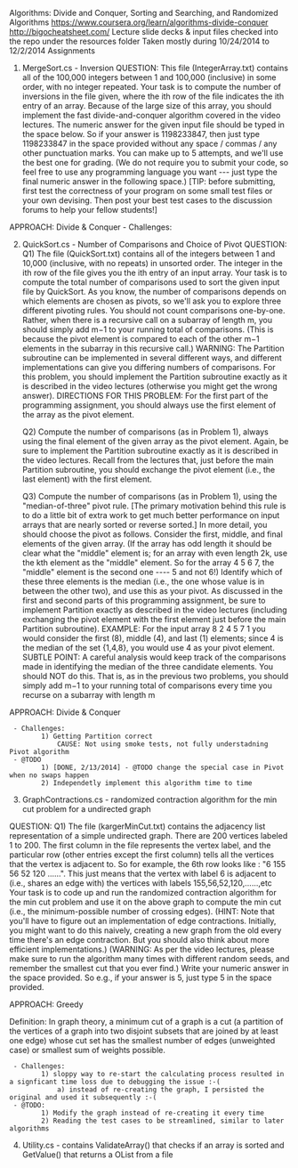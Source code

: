 ﻿Algorithms: Divide and Conquer, Sorting and Searching, and Randomized Algorithms
https://www.coursera.org/learn/algorithms-divide-conquer
http://bigocheatsheet.com/
Lecture slide decks & input files checked into the repo under the resources folder
Taken mostly during 10/24/2014 to 12/2/2014
Assignments

1) MergeSort.cs - Inversion
QUESTION: 
    This file (IntegerArray.txt) contains all of the 100,000 integers between 1 and 100,000 (inclusive) in some order, with no integer repeated.
    Your task is to compute the number of inversions in the file given, where the ith row of the file indicates the ith entry of an array.
     Because of the large size of this array, you should implement the fast divide-and-conquer algorithm covered in the video lectures. The numeric answer for the given input file should be typed in the space below.
     So if your answer is 1198233847, then just type 1198233847 in the space provided without any space / commas / any other punctuation marks. You can make up to 5 attempts, and we'll use the best one for grading.
     (We do not require you to submit your code, so feel free to use any programming language you want --- just type the final numeric answer in the following space.)
    [TIP: before submitting, first test the correctness of your program on some small test files or your own devising. Then post your best test cases to the discussion forums to help your fellow students!]

APPROACH: 
Divide & Conquer
     - Challenges: 

2) QuickSort.cs - Number of Comparisons and Choice of Pivot
QUESTION: 
    Q1) The file (QuickSort.txt) contains all of the integers between 1 and 10,000 (inclusive, with no repeats) in unsorted order. The integer in the ith row of the file gives you the ith entry of an input array.
    Your task is to compute the total number of comparisons used to sort the given input file by QuickSort. As you know, the number of comparisons depends on which elements are chosen as pivots, 
    so we'll ask you to explore three different pivoting rules.
     You should not count comparisons one-by-one. Rather, when there is a recursive call on a subarray of length m, you should simply add m−1 to your running total of comparisons. (This is because the pivot element 
     is compared to each of the other m−1 elements in the subarray in this recursive call.) 
    WARNING: The Partition subroutine can be implemented in several different ways, and different implementations can give you differing numbers of comparisons. For this problem, you should implement the Partition 
    subroutine exactly as it is described in the video lectures (otherwise you might get the wrong answer).
    DIRECTIONS FOR THIS PROBLEM: 
    For the first part of the programming assignment, you should always use the first element of the array as the pivot element. 

    Q2) Compute the number of comparisons (as in Problem 1), always using the final element of the given array as the pivot element. Again, be sure to implement the Partition subroutine exactly as it is described 
    in the video lectures. Recall from the lectures that, just before the main Partition subroutine, you should exchange the pivot element (i.e., the last element) with the first element.

    Q3) Compute the number of comparisons (as in Problem 1), using the "median-of-three" pivot rule. [The primary motivation behind this rule is to do a little bit of extra work to get much better performance on 
    input arrays that are nearly sorted or reverse sorted.] In more detail, you should choose the pivot as follows. Consider the first, middle, and final elements of the given array. (If the array has odd length 
    it should be clear what the "middle" element is; for an array with even length 2k, use the kth element as the "middle" element. So for the array 4 5 6 7, the "middle" element is the second one ---- 5 and not 6!) 
    Identify which of these three elements is the median (i.e., the one whose value is in between the other two), and use this as your pivot. As discussed in the first and second parts of this programming assignment, 
    be sure to implement Partition exactly as described in the video lectures (including exchanging the pivot element with the first element just before the main Partition subroutine). 
    EXAMPLE: For the input array 8 2 4 5 7 1 you would consider the first (8), middle (4), and last (1) elements; since 4 is the median of the set {1,4,8}, you would use 4 as your pivot element. 
    SUBTLE POINT: A careful analysis would keep track of the comparisons made in identifying the median of the three candidate elements. You should NOT do this. That is, as in the previous two problems, 
    you should simply add m−1 to your running total of comparisons every time you recurse on a subarray with length m

APPROACH: 
Divide & Conquer

     - Challenges: 
            1) Getting Partition correct
                CAUSE: Not using smoke tests, not fully understadning Pivot algorithm
     - @TODO
            1) [DONE, 2/13/2014] - @TODO change the special case in Pivot when no swaps happen
            2) Independetly implement this algorithm time to time


3) GraphContractions.cs - randomized contraction algorithm for the min cut problem for a undirected graph

QUESTION: 
    Q1) The file (kargerMinCut.txt) contains the adjacency list representation of a simple undirected graph. There are 200 vertices labeled 1 to 200. The first column in the file represents the vertex label, and the particular row 
    (other entries except the first column) tells all the vertices that the vertex is adjacent to. So for example, the 6th row looks like : "6 155 56 52 120 ......". This just means that the vertex with label 6 
    is adjacent to (i.e., shares an edge with) the vertices with labels 155,56,52,120,......,etc
    Your task is to code up and run the randomized contraction algorithm for the min cut problem and use it on the above graph to compute the min cut (i.e., the minimum-possible number of crossing edges). 
    (HINT: Note that you'll have to figure out an implementation of edge contractions. Initially, you might want to do this naively, creating a new graph from the old every time there's an edge contraction. 
    But you should also think about more efficient implementations.) (WARNING: As per the video lectures, please make sure to run the algorithm many times with different random seeds, and remember the smallest 
    cut that you ever find.) Write your numeric answer in the space provided. So e.g., if your answer is 5, just type 5 in the space provided.

APPROACH: 
Greedy

Definition: In graph theory, a minimum cut of a graph is a cut (a partition of the vertices of a graph into two 
disjoint subsets that are joined by at least one edge) whose cut set has the smallest number of edges (unweighted case)
or smallest sum of weights possible.

     - Challenges: 
            1) sloppy way to re-start the calculating process resulted in a signficant time loss due to debugging the issue :-(
                a) instead of re-creating the graph, I persisted the original and used it subsequently :-(
     - @TODO: 
            1) Modify the graph instead of re-creating it every time
            2) Reading the test cases to be streamlined, similar to later algorithms

        
4) Utility.cs - contains ValidateArray() that checks if an array is sorted and GetValue() that returns a OList<int> from a file
